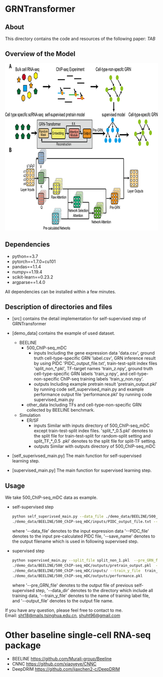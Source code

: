 # GRNTransformer

## About
This directory contains the code and resources of the following paper:
<i> TAB </i>

## Overview of the Model

<p align="center">
<img  src="Figure1.png" width="800" height="550" > 
</p>

## Dependencies
- python==3.7
- pytorch==1.7.0+cu101
- pandas==1.1.4
- numpy==1.19.4
- scikit-learn==0.23.2
- argparse==1.4.0

All dependencies can be installed within a few minutes.

## Description of directories and files
- [src] contains the detail implementation for self-supervised step of GRNTransformer
- [demo_data] contains the example of used dataset. 
    - BEELINE
        - 500_ChIP-seq_mDC
            - inputs Including the gene expression data 'data.csv', ground truth cell-type-specific GRN 'label.csv', 
            GRN inference result by using PIDC 'PIDC_output_file.txt', train-test-split index files 'split_non_*.pkl', 
            TF-target names 'train_z.npy', ground truth cell-type-specific GRN labels 'train_y.npy', and 
            cell-type-non-specific ChIP-seq training labels 'train_y_non.npy'.
            - outputs Including example pretrain result 'pretrain_output.pkl' by running code self_supervised_main.py 
            and 
            example performance output file 'performance.pkl' by running code supervised_main.py
        - other_data Including TFs and cell-type-non-specific GRN collected by BEELINE benchmark.
    - Simulation 
        - ER/SF
            - inputs  Similar with inputs directory of 500_ChIP-seq_mDC except train-test-split index files. 
            'split\_\*\_0.5.pkl' denotes to the split file for train-test-split for random-split setting and 
            split\_TF\_\*\_0.5
            .pkl' 
            denotes to the split file for split-TF setting.
            - outputs Similar with outputs directory of 500_ChIP-seq_mDC 

- [self_superivsed_main.py]  The main function for self-supervised learning step.
- [supervised_main.py] The main function for supervised learning step.

## Usage
We take 500_ChIP-seq_mDC data as example.

- self-supervised step
    ```sh
    python self_superivsed_main.py --data_file ./demo_data/BEELINE/500_ChIP-seq_mDC/inputs/data.csv --PIDC_file 
    ./demo_data/BEELINE/500_ChIP-seq_mDC/inputs/PIDC_output_file.txt --save_name pretrain_output.pkl
    ```
    where '--data_file' denotes to the input expression data '--PIDC_file' denotes to the input pre-calculated PIDC 
    file, '--save_name' denotes to the output filename which is used in following supervised step.
    
- supervised step 
    ```sh
    python supervised_main.py --split_file split_non_1.pkl  --pre_GRN_file 
    ./demo_data/BEELINE/500_ChIP-seq_mDC/outputs/pretrain_output.pkl  --data_dir 
    ./demo_data/BEELINE/500_ChIP-seq_mDC/inputs/ --train_y_file  train_y_non.npy --output_file 
    ./demo_data/BEELINE/500_ChIP-seq_mDC/outputs/performance.pkl
    ```
  where '--pre_GRN_file' denotes to the output file of previous self-supervised step, '--data_dir' denotes to the 
  directory which include all training data, '--train_y_file' denotes to the name of training label file, and 
  '--output_file' denotes to the output file name.
 
If you have any question, please feel free to contact to me. \
Email: sht18@mails.tsinghua.edu.cn, shuht96@gmail.com
 
 # Other baseline single-cell RNA-seq package 
 - BEELINE https://github.com/Murali-group/Beeline
 - CNNC https://github.com/xiaoyeye/CNNC
 - DeepDRIM https://github.com/jiaxchen2-c/DeepDRIM
